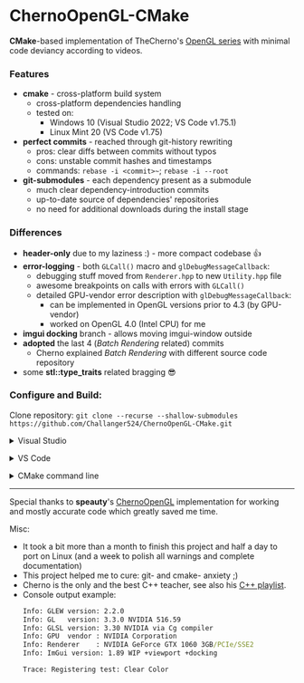 # ChernoOpenGL-CMake

**CMake**-based implementation of TheCherno's [OpenGL series](https://www.youtube.com/playlist?list=PLlrATfBNZ98foTJPJ_Ev03o2oq3-GGOS2) with minimal code deviancy according to videos.

### Features

- **cmake** - cross-platform build system
	- cross-platform dependencies handling
	- tested on:
		- Windows 10 (Visual Studio 2022; VS Code v1.75.1)
		- Linux Mint 20 (VS Code v1.75)
- **perfect commits** - reached through git-history rewriting
	- pros: clear diffs between commits without typos
	- cons: unstable commit hashes and timestamps
	- commands: `rebase -i <commit>~`; `rebase -i --root`
- **git-submodules** - each dependency present as a submodule
	- much clear dependency-introduction commits
	- up-to-date source of dependencies' repositories
	- no need for additional downloads during the install stage

### Differences

- **header-only** due to my laziness :) - more compact codebase :+1:
- **error-logging** - both `GLCall()` macro and `glDebugMessageCallback`:
	- debugging stuff moved from `Renderer.hpp` to new `Utility.hpp` file
	- awesome breakpoints on calls with errors with `GLCall()`
	- detailed GPU-vendor error description with `glDebugMessageCallback`:
		- can be implemented in OpenGL versions prior to 4.3 (by GPU-vendor)
		- worked on OpenGL 4.0 (Intel CPU) for me
- **imgui docking** branch - allows moving imgui-window outside
- **adopted** the last 4 (*Batch Rendering* related) commits
	- Cherno explained *Batch Rendering* with different source code repository
- some **stl::type_traits** related bragging :sunglasses:


### Configure and Build:

Clone repository: `git clone --recurse --shallow-submodules https://github.com/Challanger524/ChernoOpenGL-CMake.git`

<details><summary>Visual Studio</summary>

Official documentation: [CMake projects in Visual Studio](https://learn.microsoft.com/en-us/cpp/build/cmake-projects-in-visual-studio?view=msvc-170&viewFallbackFrom=vs-2019)

> _C++ CMake tools for Windows_ module should be installed (see docs [Installation](https://learn.microsoft.com/en-us/cpp/build/cmake-projects-in-visual-studio?view=msvc-170#installation) part)

1. open the project folder with _Visual Studio_ (and enable CMake via dialog prompt, if any)
2. in the upper toolbar choose `MSVC` configuration
3. Project->Configure ChernoOpenGL
4. Build->Build All
5. set `CMakeLists.txt` as _Startup Item_ via _Solution Explorer_ (or see [Debugging CMake projects](https://learn.microsoft.com/en-us/cpp/build/cmake-projects-in-visual-studio?view=msvc-170#debugging-cmake-projects) part)
6. Debug->Start Debugging
</details>

<p>
<details><summary>VS Code</summary>

Official documentation: [Get started with CMake Tools on Linux](https://code.visualstudio.com/docs/cpp/cmake-linux) (less suitable article then as for Visual Studio)

> 1._C++_ and 2._CMake Tools_ extensions should be installed (see docs [Prerequisites](https://code.visualstudio.com/docs/cpp/cmake-linux#_prerequisites) part)

1. open the project folder with _VS Code_
2. choose suitable configuration preset via dialog (CMake) prompt, or:
	- open Command Palette (`Ctrl+Shift+P`) and type `CMake: Select Configure Preset` then choose suitable
	- open Command Palette (`Ctrl+Shift+P`) and type `CMake: Configure ` (or press a _build_ (:radio_button:) button in the bottom toolbar)
3. open Command Palette (`Ctrl+Shift+P`) and type `CMake: Debug ` (or press a _debug_ (:bug: near :arrow_forward:) button in the bottom toolbar)
</details>

<p>
<details><summary>CMake command line</summary>

> Presets were introduced in CMake 3.19

> There are an issue with resource dependencies since `set(EXECUTABLE_OUTPUT_PATH ${CMAKE_SOURCE_DIR})` may not guarantee that executable will be near `res/` folder `¯\_(ツ)_/¯`

1. `cmake -S . --list-presets`
2. `cmake -S . --preset=<msvc/clang/gcc>`
3. Build:
	- Visual Studio:
		1. open `out/build/<preset>/ChernoOpenGL.sln`
		2. Solution Explorer->ChernoOpenGL->Properties->Set as Startup Project
		3. Build->Build Solution
		4. Solution Explorer->ChernoOpenGL->Properties->Debugging->Working Directory: `$(ProjectDir)`->`$(ProjectDir)..\..\..\`
		5. Debug->Start Debugging

</details>

-----

Special thanks to **speauty**'s [ChernoOpenGL](https://github.com/speauty/ChernoOpenGL) implementation for working and mostly accurate code which greatly saved me time.

Misc:
- It took a bit more than a month to finish this project and half a day to port on Linux (and a week to polish all warnings and complete documentation)
- This project helped me to cure: git- and cmake- anxiety ;)
- Cherno is the only and the best C++ teacher, see also his [C++ playlist](https://www.youtube.com/playlist?list=PLlrATfBNZ98dudnM48yfGUldqGD0S4FFb).
- Console output example:
	```cmd
	Info: GLEW version: 2.2.0
	Info: GL   version: 3.3.0 NVIDIA 516.59
	Info: GLSL version: 3.30 NVIDIA via Cg compiler
	Info: GPU  vendor : NVIDIA Corporation
	Info: Renderer    : NVIDIA GeForce GTX 1060 3GB/PCIe/SSE2
	Info: ImGui version: 1.89 WIP +viewport +docking

	Trace: Registering test: Clear Color
	```
